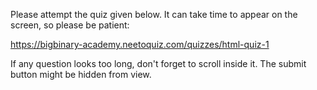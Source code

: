Please attempt the quiz given below.
It can take time to appear on the screen, so please be patient:


<NeetoQuiz>https://bigbinary-academy.neetoquiz.com/quizzes/html-quiz-1</NeetoQuiz>


If any question looks too long, don't forget to scroll inside it.
The submit button might be hidden from view.
